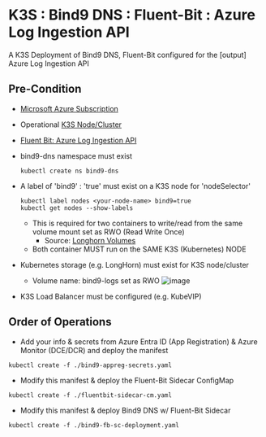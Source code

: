 # K3S : Bind9 DNS : Fluent-Bit : Azure Log Ingestion API
A K3S Deployment of Bind9 DNS, Fluent-Bit configured for the [output] Azure Log Ingestion API

## Pre-Condition
* [Microsoft Azure Subscription](https://azure.microsoft.com/en-us/free/search/?ef_id=_k_Cj0KCQiAsvWrBhC0ARIsAO4E6f_KQHuZoJWDcf25quxjVXhxQz0NixXwZOXDb38WnIOyANw1wRbw6qwaAs6AEALw_wcB_k_&OCID=AIDcmm5edswduu_SEM__k_Cj0KCQiAsvWrBhC0ARIsAO4E6f_KQHuZoJWDcf25quxjVXhxQz0NixXwZOXDb38WnIOyANw1wRbw6qwaAs6AEALw_wcB_k_&gad_source=1&gclid=Cj0KCQiAsvWrBhC0ARIsAO4E6f_KQHuZoJWDcf25quxjVXhxQz0NixXwZOXDb38WnIOyANw1wRbw6qwaAs6AEALw_wcB)
* Operational [K3S Node/Cluster](https://www.youtube.com/watch?v=hT2_O2Yd_wE&t=47s)
* [Fluent Bit: Azure Log Ingestion API](https://docs.fluentbit.io/manual/pipeline/outputs/azure_logs_ingestion)
* bind9-dns namespace must exist
  ```console
  kubectl create ns bind9-dns
  ```
* A label of 'bind9' : 'true' must exist on a K3S node for 'nodeSelector'
  ```console
  kubectl label nodes <your-node-name> bind9=true
  kubectl get nodes --show-labels
  ```
  * This is required for two containers to write/read from the same volume mount set as RWO (Read Write Once)
    * Source: [Longhorn Volumes](https://support.tools/post/fixing-longhorn-volume-issues/#:~:text=Longhorn%20supports%20RWO%20(ReadWriteOnce)%20volumes,only%20have%20a%20few%20options.)
  * Both container MUST run on the SAME K3S (Kubernetes) NODE
* Kubernetes storage (e.g. LongHorn) must exist for K3S node/cluster
  * Volume name: bind9-logs set as RWO
    ![image](https://github.com/dcodev1702/k3s_bind9_dns_fluentbit_azure_log_ingest_api/assets/32214072/08d03116-ed6e-422f-a6ad-53be4cfd8287)

* K3S Load Balancer must be configured (e.g. KubeVIP)
  

## Order of Operations
* Add your info & secrets from Azure Entra ID (App Registration) & Azure Monitor (DCE/DCR) and deploy the manifest
```console
kubectl create -f ./bind9-appreg-secrets.yaml
```
* Modify this manifest & deploy the Fluent-Bit Sidecar ConfigMap
```console
kubectl create -f ./fluentbit-sidecar-cm.yaml
```
* Modify this manifest & deploy Bind9 DNS w/ Fluent-Bit Sidecar
```console
kubectl create -f ./bind9-fb-sc-deployment.yaml
``` 
